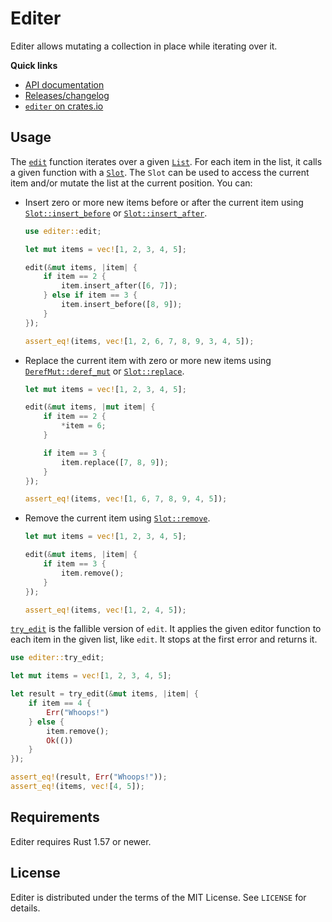 # Editer

Editer allows mutating a collection in place while iterating over it.

**Quick links**

* [API documentation](https://docs.rs/editer)
* [Releases/changelog](https://github.com/georgeclaghorn/editer/releases)
* [`editer` on crates.io](https://crates.io/crates/editer)

## Usage

The [`edit`] function iterates over a given [`List`]. For each item in the list, it calls a given
function with a [`Slot`]. The `Slot` can be used to access the current item and/or mutate the list
at the current position. You can:

* Insert zero or more new items before or after the current item using [`Slot::insert_before`] or
  [`Slot::insert_after`].

  ```rust
  use editer::edit;

  let mut items = vec![1, 2, 3, 4, 5];

  edit(&mut items, |item| {
      if item == 2 {
          item.insert_after([6, 7]);
      } else if item == 3 {
          item.insert_before([8, 9]);
      }
  });

  assert_eq!(items, vec![1, 2, 6, 7, 8, 9, 3, 4, 5]);
  ```

* Replace the current item with zero or more new items using [`DerefMut::deref_mut`] or
  [`Slot::replace`].

  ```rust
  let mut items = vec![1, 2, 3, 4, 5];

  edit(&mut items, |mut item| {
      if item == 2 {
          *item = 6;
      }

      if item == 3 {
          item.replace([7, 8, 9]);
      }
  });

  assert_eq!(items, vec![1, 6, 7, 8, 9, 4, 5]);
  ```

* Remove the current item using [`Slot::remove`].

  ```rust
  let mut items = vec![1, 2, 3, 4, 5];

  edit(&mut items, |item| {
      if item == 3 {
          item.remove();
      }
  });

  assert_eq!(items, vec![1, 2, 4, 5]);
  ```

[`try_edit`] is the fallible version of `edit`. It applies the given editor function to each item
in the given list, like `edit`. It stops at the first error and returns it.

```rust
use editer::try_edit;

let mut items = vec![1, 2, 3, 4, 5];

let result = try_edit(&mut items, |item| {
    if item == 4 {
        Err("Whoops!")
    } else {
        item.remove();
        Ok(())
    }
});

assert_eq!(result, Err("Whoops!"));
assert_eq!(items, vec![4, 5]);
```

[`edit`]: https://docs.rs/editer/latest/editer/fn.edit.html
[`try_edit`]: https://docs.rs/editer/latest/editer/fn.try_edit.html
[`List`]: https://docs.rs/editer/latest/editer/trait.List.html
[`Slot`]: https://docs.rs/editer/latest/editer/slot/struct.Slot.html
[`Slot::insert_before`]: https://docs.rs/editer/latest/editer/slot/struct.Slot.html#method.insert_before
[`Slot::insert_after`]: https://docs.rs/editer/latest/editer/slot/struct.Slot.html#method.insert_after
[`Slot::replace`]: https://docs.rs/editer/latest/editer/slot/struct.Slot.html#method.replace
[`Slot::remove`]: https://docs.rs/editer/latest/editer/slot/struct.Slot.html#method.remove
[`DerefMut::deref_mut`]: https://doc.rust-lang.org/core/ops/trait.DerefMut.html#tymethod.deref_mut

## Requirements

Editer requires Rust 1.57 or newer.

## License

Editer is distributed under the terms of the MIT License. See `LICENSE` for details.
